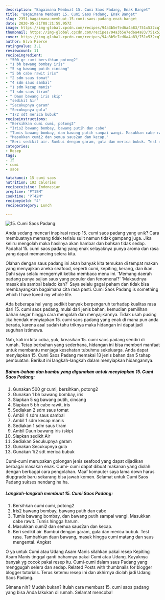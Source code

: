 ```yaml
---
description: "Bagaimana Membuat 15. Cumi Saos Padang, Enak Banget"
title: "Bagaimana Membuat 15. Cumi Saos Padang, Enak Banget"
slug: 2351-bagaimana-membuat-15-cumi-saos-padang-enak-banget
date: 2020-05-21T08:21:59.957Z
image: https://img-global.cpcdn.com/recipes/94a3b5e7ed6a4a83/751x532cq70/15-cumi-saos-padang-foto-resep-utama.jpg
thumbnail: https://img-global.cpcdn.com/recipes/94a3b5e7ed6a4a83/751x532cq70/15-cumi-saos-padang-foto-resep-utama.jpg
cover: https://img-global.cpcdn.com/recipes/94a3b5e7ed6a4a83/751x532cq70/15-cumi-saos-padang-foto-resep-utama.jpg
author: Elva Pierce
ratingvalue: 3.1
reviewcount: 11
recipeingredient:
- "500 gr cumi bersihkan potong2"
- "1 bh bawang bombay iris"
- "5 sg bawang putih cincang"
- "5 bh cabe rawit iris"
- "2 sdm saus tomat"
- "4 sdm saus sambal"
- "1 sdm kecap manis"
- "1 sdm saus tiram"
- " Daun bawang iris skip"
- "sedikit Air"
- "Secukupnya garam"
- "Secukupnya gula"
- "1/2 sdt merica bubuk"
recipeinstructions:
- "Bersihkan cumi cumi, potong2"
- "Iris2 bawang bombay, bawang putih dan cabe"
- "Tumis bawang bombay, dan bawang putih sampai wangi. Masukkan cabe rawit. Tumis hingga harum."
- "Masukkan cumi2 dan semua saus2an dan kecap."
- "Beri sedikit air. Bumbui dengan garam, gula dan merica bubuk. Test rasa. Tambahkan daun bawang, masak hingga cumi matang dan saus mengental. Angkat"
categories:
- Resep
tags:
- 15
- cumi
- saos

katakunci: 15 cumi saos 
nutrition: 193 calories
recipecuisine: Indonesian
preptime: "PT15M"
cooktime: "PT42M"
recipeyield: "4"
recipecategory: Lunch

---
```



![15. Cumi Saos Padang](https://img-global.cpcdn.com/recipes/94a3b5e7ed6a4a83/751x532cq70/15-cumi-saos-padang-foto-resep-utama.jpg)

Anda sedang mencari inspirasi resep 15. cumi saos padang yang unik? Cara membuatnya memang tidak terlalu sulit namun tidak gampang juga. Jika keliru mengolah maka hasilnya akan hambar dan bahkan tidak sedap. Padahal 15. cumi saos padang yang enak selayaknya punya aroma dan rasa yang dapat memancing selera kita.

Olahan dengan saus padang ini akan banyak kita temukan di tempat makan yang menyajikan aneka seafood, seperti cumi, kepiting, kerang, dan ikan. Dahi saya selalu mengernyit ketika membaca menu ini. &#39;Memang daerah padang punya sajian saus yang populer dan fenomenal?&#39; &#39;Maksudnya masak ala sambal balado kah?&#39; Saya selalu gagal paham dan tidak bisa membayangkan bagaimana cita rasa pasti. Cumi Saos Padang is something which I have loved my whole life.

Ada beberapa hal yang sedikit banyak berpengaruh terhadap kualitas rasa dari 15. cumi saos padang, mulai dari jenis bahan, kemudian pemilihan bahan segar hingga cara mengolah dan menyajikannya. Tidak usah pusing jika hendak menyiapkan 15. cumi saos padang yang enak di mana pun anda berada, karena asal sudah tahu triknya maka hidangan ini dapat jadi suguhan istimewa.


Nah, kali ini kita coba, yuk, kreasikan 15. cumi saos padang sendiri di rumah. Tetap berbahan yang sederhana, hidangan ini bisa memberi manfaat untuk membantu menjaga kesehatan tubuhmu sekeluarga. Anda dapat menyiapkan 15. Cumi Saos Padang memakai 13 jenis bahan dan 5 tahap pembuatan. Berikut ini langkah-langkah dalam menyiapkan hidangannya.

<!--inarticleads1-->

##### Bahan-bahan dan bumbu yang digunakan untuk menyiapkan 15. Cumi Saos Padang:

1. Gunakan 500 gr cumi, bersihkan, potong2
1. Gunakan 1 bh bawang bombay, iris
1. Siapkan 5 sg bawang putih, cincang
1. Siapkan 5 bh cabe rawit, iris
1. Sediakan 2 sdm saus tomat
1. Ambil 4 sdm saus sambal
1. Ambil 1 sdm kecap manis
1. Sediakan 1 sdm saus tiram
1. Ambil  Daun bawang iris (skip)
1. Siapkan sedikit Air
1. Sediakan Secukupnya garam
1. Gunakan Secukupnya gula
1. Gunakan 1/2 sdt merica bubuk


Cumi-cumi merupakan golongan jenis seafood yang dapat dijadikan berbagai masakan enak. Cumi- cumi dapat dibuat makanan yang diolah dengan berbagai cara pengolahan. Maaf komputer saya lama down harus diupgrade baru sekarang bisa jawab komen. Selamat untuk Cumi Saos Padang sukses nendang ha ha. 

<!--inarticleads2-->

##### Langkah-langkah membuat 15. Cumi Saos Padang:

1. Bersihkan cumi cumi, potong2
1. Iris2 bawang bombay, bawang putih dan cabe
1. Tumis bawang bombay, dan bawang putih sampai wangi. Masukkan cabe rawit. Tumis hingga harum.
1. Masukkan cumi2 dan semua saus2an dan kecap.
1. Beri sedikit air. Bumbui dengan garam, gula dan merica bubuk. Test rasa. Tambahkan daun bawang, masak hingga cumi matang dan saus mengental. Angkat


O ya untuk Cumi atau Udang Asam Manis silahkan pakai resep Kepiting Asam Manis tinggal ganti bahannya pakai Cumi atau Udang. Kayaknya banyak yg cocok pakai resep itu. Cumi-cumi dalam saus Padang yang menggugah selera dan sedap. Related Posts with thumbnails for blogger blogger tutorials. Terus ketemu resep ini dan akhirnya diolah jadi Udang Saos Padang. 

Gimana nih? Mudah bukan? Itulah cara membuat 15. cumi saos padang yang bisa Anda lakukan di rumah. Selamat mencoba!
